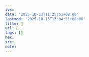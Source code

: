 ```yaml
---
ivs:
date: '2025-10-13T11:25:51+08:00'
lastmod: '2025-10-13T13:04:51+08:00'
title: 󰊤
url: 󰊤
tags: []
hex: 
src:
note:
---
```

